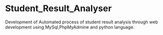 # Student_Result_Analyser
Development of Automated process of student result analysis through web development using MySql,PhpMyAdmine and python language.
